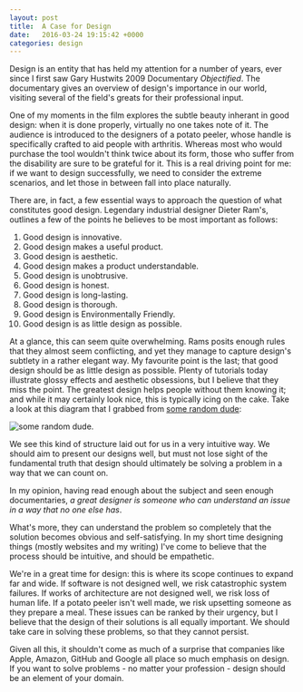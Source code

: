 ```yaml
---
layout: post
title:  A Case for Design
date:   2016-03-24 19:15:42 +0000
categories: design
---
```


Design is an entity that has held my attention for a number of years, ever since I first saw Gary Hustwits 2009 Documentary *Objectified*. The documentary gives an overview of design's importance in our world, visiting several of the field's greats for their professional input.One of my moments in the film explores the subtle beauty inherant in good design: when it is done properly, virtually no one takes note of it. The audience is introduced to the designers of a potato peeler, whose handle is specifically crafted to aid people with arthritis. Whereas most who would purchase the tool wouldn't think twice about its form, those who suffer from the disability are sure to be grateful for it. This is a real driving point for me: if we want to design successfully, we need to consider the extreme scenarios, and let those in between fall into place naturally.There are, in fact, a few essential ways to approach the question of what constitutes good design. Legendary industrial designer Dieter Ram's, outlines a few of the points he believes to be most important as follows:

1. Good design is innovative.
2. Good design makes a useful product.
3. Good design is aesthetic.
4. Good design makes a product understandable.
5. Good design is unobtrusive.
6. Good design is honest.
7. Good design is long-lasting.
8. Good design is thorough.
9. Good design is Environmentally Friendly.
10. Good design is as little design as possible.

At a glance, this can seem quite overwhelming. Rams posits enough rules that they almost seem conflicting, and yet they manage to capture design's subtlety in a rather elegant way. My favourite point is the last; that good design should be as little design as possible. Plenty of tutorials today illustrate glossy effects and aesthetic obsessions, but I believe that they miss the point. The greatest design helps people without them knowing it; and while it may certainly look nice, this is typically icing on the cake. Take a look at this diagram that I grabbed from [some random dude](http://somerandomdude.com/2012/01/10/transition-from-development-to-design/):
![some random dude](http://www.somerandomdude.com/wp-content/uploads/design-hierarchy.png).

We see this kind of structure laid out for us in a very intuitive way. We should aim to present our designs well, but must not lose sight of the fundamental truth that design should ultimately be solving a problem in a way that we can count on.

In my opinion, having read enough about the subject and seen enough documentaries, *a great designer is someone who can understand an issue in a way that no one else has*.

What's more, they can understand the problem so completely that the solution becomes obvious and self-satisfying. In my short time designing things (mostly websites and my writing) I've come to believe that the process should be intuitive, and should be empathetic.
We're in a great time for design: this is where its scope continues to expand far and wide. If software is not designed well, we risk catastrophic system failures. If works of architecture are not designed well, we risk loss of human life. If a potato peeler isn't well made, we risk upsetting someone as they prepare a meal. These issues can be ranked by their urgency, but I believe that the design of their solutions is all equally important. We should take care in solving these problems, so that they cannot persist.Given all this, it shouldn't come as much of a surprise that companies like Apple, Amazon, GitHub and Google all place so much emphasis on design. If you want to solve problems - no matter your profession - design should be an element of your domain.